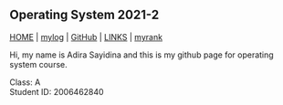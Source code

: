 ## Operating System 2021-2

[HOME](https://adirasayidina.github.io/os212/) | [mylog](TXT/mylog.txt) | [GitHub](https://github.com/adirasayidina) | [LINKS](/links.md/) | [myrank](TXT/myrank.txt)

Hi, my name is Adira Sayidina and this is my github page for operating system course.

Class: A <br>
Student ID: 2006462840
